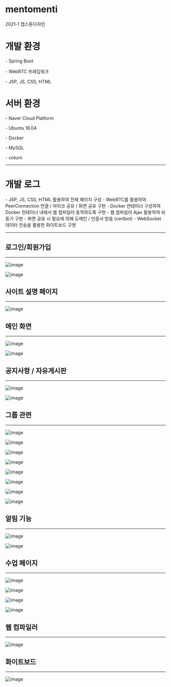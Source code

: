 # mentomenti
2021-1 캡스톤디자인

<h1> 개발 환경 </h1>
<p>- Spring Boot
<p>- WebRTC 프레임워크
<p>- JSP, JS, CSS, HTML

<h1> 서버 환경 </h1>
<p>- Naver Cloud Platform
<p>- Ubuntu 18.04
<p>- Docker
<p>- MySQL 
<p>- coturn
<hr>

<h1> 개발 로그 </h1>
- JSP, JS, CSS, HTML 활용하여 전체 페이지 구성
- WebRTC를 활용하여 PeerConnection 연결 / 마이크 공유 / 화면 공유 구현
- Docker 컨테이너 구성하여 Docker 컨테이너 내에서 웹 컴파일러 동작하도록 구현
- 웹 컴파일러 Ajax 활용하여 비동기 구현
- 화면 공유 시 필요에 의해 도메인 / 인증서 받음 (certbot)
- WebSocket 데이터 전송을 활용한 화이트보드 구현 

<hr>
<h2> 로그인/회원가입 </h2>
<hr>

![image](https://user-images.githubusercontent.com/76891875/123451199-77a82700-d618-11eb-8869-9964d5427bc4.png)

![image](https://user-images.githubusercontent.com/76891875/123451228-7e369e80-d618-11eb-9465-b585f7d05815.png)


<h2> 사이트 설명 페이지 </h2>
<hr>

![image](https://user-images.githubusercontent.com/76891875/123451596-9dcdc700-d618-11eb-8e95-d541350cb609.png)

<h2> 메인 화면 </h2>
<hr>

![image](https://user-images.githubusercontent.com/76891875/123451709-b807a500-d618-11eb-9e80-4b5bd2c4a143.png)

![image](https://user-images.githubusercontent.com/76891875/123451763-c3f36700-d618-11eb-85ce-535846aaa66f.png)

<h2> 공지사항 / 자유게시판 </h2>
<hr>

![image](https://user-images.githubusercontent.com/76891875/123451832-d2da1980-d618-11eb-800b-5e9725727b2d.png)

![image](https://user-images.githubusercontent.com/76891875/123451839-d4a3dd00-d618-11eb-90c5-390457ca2e43.png)

<h2> 그룹 관련 </h2>
<hr>

![image](https://user-images.githubusercontent.com/76891875/123451909-e38a8f80-d618-11eb-81d5-f9e3c69c20fa.png)

![image](https://user-images.githubusercontent.com/76891875/123451919-e5545300-d618-11eb-947f-2d502e2d80cb.png)

![image](https://user-images.githubusercontent.com/76891875/123451933-e84f4380-d618-11eb-9cf0-a840164dd749.png)

![image](https://user-images.githubusercontent.com/76891875/123451949-eab19d80-d618-11eb-84b4-4e3b7de90c7e.png)

![image](https://user-images.githubusercontent.com/76891875/123451973-ef765180-d618-11eb-9133-1e91eef5a63b.png)

![image](https://user-images.githubusercontent.com/76891875/123452142-1765b500-d619-11eb-9e62-1b2e3ce88735.png)

![image](https://user-images.githubusercontent.com/76891875/123452157-1a60a580-d619-11eb-8533-232f4363e40e.png)

![image](https://user-images.githubusercontent.com/76891875/123452162-1c2a6900-d619-11eb-8e6d-e0b3c04e1e89.png)

<h2> 알림 기능 </h2>
<hr>

![image](https://user-images.githubusercontent.com/76891875/123452172-1f255980-d619-11eb-9611-6cc14db334a6.png)

![image](https://user-images.githubusercontent.com/76891875/123452240-2ea4a280-d619-11eb-970d-cb4e6058cccc.png)

<h2> 수업 페이지 </h2>
<hr>

![image](https://user-images.githubusercontent.com/76891875/123452289-3a906480-d619-11eb-862a-4066b5c95c6b.png)

![image](https://user-images.githubusercontent.com/76891875/123452305-3f551880-d619-11eb-841a-a7ae2ab1509b.png)

![image](https://user-images.githubusercontent.com/76891875/123452335-47ad5380-d619-11eb-9fcf-2bdde189a905.png)

![image](https://user-images.githubusercontent.com/76891875/123452351-4bd97100-d619-11eb-94b6-133c4cafbd33.png)


<h2> 웹 컴파일러 </h2>
<hr>

![image](https://user-images.githubusercontent.com/76891875/123452384-53991580-d619-11eb-83c9-3d68d6e1262e.png)

<h2> 화이트보드 </h2>
<hr>

![image](https://user-images.githubusercontent.com/76891875/123452427-5dbb1400-d619-11eb-93dd-2f9db6766fb5.png)





